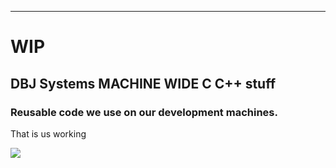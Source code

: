 <!-- img src="https://i0.wp.com/www.creativededuction.com/wp-content/uploads/2017/09/Child-labour.jpg?fit=612%2C448&ssl=1" width="100%" / -->

---

# WIP

## DBJ Systems MACHINE WIDE C C++ stuff

### Reusable code we use on our development machines. 

That is us working

<img src="https://www.ppic.org/wp-content/uploads/ElementaryStudentsLaptops.jpg" />
